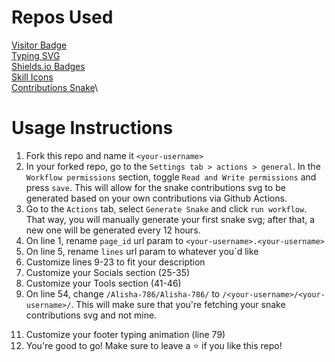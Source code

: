 # Repos Used
[Visitor Badge](https://github.com/hehuapei/visitor-badge)\
[Typing SVG](https://github.com/DenverCoder1/readme-typing-svg)\
[Shields.io Badges](https://github.com/alexandresanlim/Badges4-README.md-Profile)\
[Skill Icons](https://github.com/tandpfun/skill-icons)\
[Contributions Snake](https://github.com/Platane/snk)\


# Usage Instructions

 1. Fork this repo and name it `<your-username>`
 2. In your forked repo, go to the `Settings tab > actions > general`. In the `Workflow permissions` section, toggle `Read and Write permissions` and press `save`. This will allow for the snake contributions svg to be generated based on your own contributions via Github Actions.
 3. Go to the `Actions` tab, select `Generate Snake` and click `run workflow`. That way, you will manually generate your first snake svg; after that, a new one will be generated every 12 hours.
 4. On line 1, rename `page_id` url param to `<your-username>.<your-username>`
 5. On line 5, rename `lines` url param to whatever you`d like
 6. Customize lines 9-23 to fit your description
 7. Customize your Socials section (25-35)
 8. Customize your Tools section (41-46)
 9. On line 54, change `/Alisha-786/Alisha-786/` to `/<your-username>/<your-username>/`. This will make sure that you're fetching your snake contributions svg and not mine.
 <!--10. In your stats section, rename `https://github-readme-Alisha-786.vercel.app` to `https://github-readme-stats.vercel.app`. The first one is my private instance of the repo, and I use it so my private contributions are taken into account as well. Hosting your private instance of github-readme-stats on Vercel is quite a simple process; if you're interested, click [here](https://github.com/salesp07/github-readme-stats#deploy-on-your-own).-->
 11. Customize your footer typing animation (line 79)
 12. You're good to go! Make sure to leave a ⭐ if you like this repo!
<!-- [Streak Stats](https://github.com/DenverCoder1/github-readme-streak-stats)\
[Readme Stats](https://github.com/anuraghazra/github-readme-stats)-->

